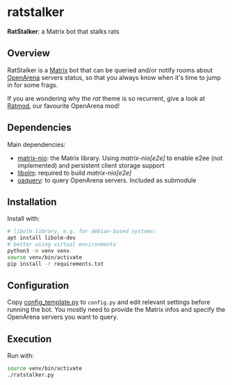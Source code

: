 # ratstalker

**RatStalker**: a Matrix bot that stalks rats

## Overview

RatStalker is a [Matrix][] bot that can be queried and/or notify rooms about
[OpenArena][] servers status, so that you always know when it's time to jump in
for some frags.

If you are wondering why the _rat_ theme is so recurrent, give a look at
[Ratmod][], our favourite OpenArena mod!

[Matrix]:       https://matrix.org/
[OpenArena]:    http://www.openarena.ws/
[Ratmod]:       https://ratmod.github.io/

## Dependencies

Main dependencies:
- [matrix-nio][]: the Matrix library. Using _matrix-nio[e2e]_ to enable e2ee
  (not implemented) and persistent client storage support
- [libolm][]: required to build _matrix-nio[e2e]_
- [oaquery][]: to query OpenArena servers. Included as submodule

[matrix-nio]:   https://matrix.org/docs/projects/sdk/matrix-nio
[libolm]:       https://gitlab.matrix.org/matrix-org/olm
[oaquery]:      https://github.com/rdntcntrl/oaquery

## Installation

Install with:

```bash
# libolm library, e.g. for debian-based systems:
apt install libolm-dev
# better using virtual environments
python3 -m venv venv
source venv/bin/activate
pip install -r requirements.txt
```

## Configuration

Copy [config_template.py](config_template.py) to `config.py` and edit relevant
settings before running the bot. You mostly need to provide the Matrix infos
and specify the OpenArena servers you want to query.

## Execution

Run with:

```bash
source venv/bin/activate
./ratstalker.py
```
